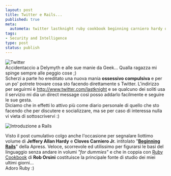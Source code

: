 ```yaml
--- 
layout: post
title: Twitter e Rails...
published: true
meta: 
  autometa: twitter lastknight ruby cookbook beginning carniero hardy orsini apress
tags: 
- Security and Intelligence
type: post
status: publish
---
```

![Twitter](http://www.lastknight.com/download/twitter.thumbnail.png)  
Accidentaccio a Delymyth e alle sue manie da Geek... Qualla ragazza mi spinge sempre alle peggio cose ;)  
Scherzi a parte ho ereditato una nuova mania **ossessivo compulsiva** e per un po' potrete trovare cosa sto facendo direttamente s Twitter. L'indirizzo per seguirmi è <http://www.twitter.com/lastknight> e se qualcuno dei soliti usa il servizio mi dia un direct message così posso addarlo facilmente e seguire le sue gesta.  
Diciamo che in effetti lo attivo più come diario personale di quello che sto facendo che per discutere e socializzare, ma se per caso di interessa nulla vi vieta di sottoscrivervi :)  
  
![Introduzione a Rails](http://www.lastknight.com/download/51ghmrjcf7l_aa240_.thumbnail.jpg)

Visto il post cumulativo colgo anche l'occasione per segnalare lìottimo volume di **Jeffery Allan Hardy** e **Cloves Carniero Jr.** intitolato "**[Beginning Rails](http://www.amazon.com/Beginning-Rails-Jeffrey-Allan-Hardy/dp/1590596862)**" della Apress. Veloce, scorrevole ed utilissimo per figurarsi le basi del linguaggio senza andare in volumi *"for dummies"* e che in coppia con [Ruby Cookbook](http://www.amazon.com/Rails-Cookbook-Cookbooks-OReilly-Orsini/dp/0596527314/ref=pd_bbs_2/102-0812819-9348110?ie=UTF8&s=books&qid=1191532992&sr=1-2)  di **Rob Orsini** costituisce la principale fonte di studio dei miei ultimi giorni...  
Adoro Ruby :)  
 
